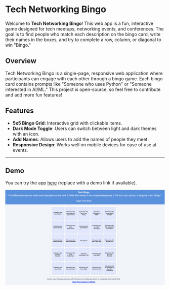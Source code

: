# Tech Networking Bingo

Welcome to **Tech Networking Bingo**! This web app is a fun, interactive game designed for tech meetups, networking events, and conferences. The goal is to find people who match each description on the bingo card, write their names in the boxes, and try to complete a row, column, or diagonal to win "Bingo."

## Overview

Tech Networking Bingo is a single-page, responsive web application where participants can engage with each other through a bingo game. Each bingo card contains prompts like "Someone who uses Python" or "Someone interested in AI/ML." This project is open-source, so feel free to contribute and add more fun features!

## Features

- **5x5 Bingo Grid**: Interactive grid with clickable items.
- **Dark Mode Toggle**: Users can switch between light and dark themes with an icon.
- **Add Names**: Allows users to add the names of people they meet.
- **Responsive Design**: Works well on mobile devices for ease of use at events.

---

## Demo

You can try the app [here](https://bingo.leeweijuin.com) (replace with a demo link if available).

![Screenshot](demo.png)

